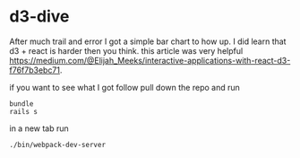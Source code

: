 # d3-dive

After much trail and error I got a simple bar chart to how up. I did learn that d3 + react is harder then you think. this article was very helpful https://medium.com/@Elijah_Meeks/interactive-applications-with-react-d3-f76f7b3ebc71.

if you want to see what I got follow pull down the repo and run
```
bundle
rails s

```
in a new tab run

```
./bin/webpack-dev-server
```
